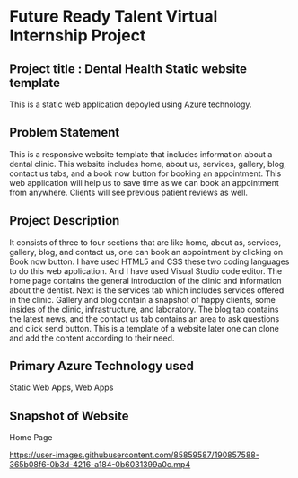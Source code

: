 # Future Ready Talent Virtual Internship Project
## Project title : Dental Health Static website template
This is a static web application depoyled using Azure technology.
## Problem Statement   
This is a responsive website template that includes information about a dental clinic. This website includes home, about us, services, gallery, blog, contact us tabs, and a book now button for booking an appointment. This web application will help us to save time as we can book an appointment from anywhere. Clients will see previous patient reviews as well.
## Project Description 
It consists of three to four sections that are like home, about as, services, gallery, blog, and contact us, one can book an appointment by clicking on Book now button. I have used HTML5 and CSS these two coding languages to do this web application. And I have used Visual Studio code editor. The home page contains the general introduction of the clinic and information about the dentist. Next is the services tab which includes services offered in the clinic. Gallery and blog contain a snapshot of happy clients, some insides of the clinic, infrastructure, and laboratory. The blog tab contains the latest news, and the contact us tab contains an area to ask questions and click send button. This is a template of a website later one can clone and add the content according to their need.
## Primary Azure Technology used
Static Web Apps, Web Apps
## Snapshot of Website 
Home Page

https://user-images.githubusercontent.com/85859587/190857588-365b08f6-0b3d-4216-a184-0b6031399a0c.mp4

